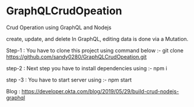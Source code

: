 # GraphQLCrudOpeation
Crud Operation using GraphQL and Nodejs

create, update, and delete In GraphQL, editing data is done via a Mutation.


Step-1 : You have to clone this project using command below :-
git clone https://github.com/sandy0280/GraphQLCrudOpeation.git

step-2 : Next step you have to install dependencies using :-
npm i

step -3 : You have to start server using :-
npm start

Blog : https://developer.okta.com/blog/2019/05/29/build-crud-nodejs-graphql
